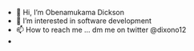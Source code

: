 - 👋 Hi, I’m Obenamukama Dickson 
- 👀 I’m interested in  software development 
- 📫 How to reach me ... dm me on twitter @dixono12
- 

<!---
origami01/origami01 is a ✨ special ✨ repository because its `README.md` (this file) appears on your GitHub profile.
You can click the Preview link to take a look at your changes.
--->
